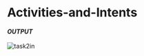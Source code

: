 # Activities-and-Intents
***OUTPUT***
</br>
</br>
![task2in](https://user-images.githubusercontent.com/47654151/111638310-4dc5b400-8822-11eb-9b32-38e376d4348a.gif)
